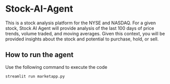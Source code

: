 # Stock-AI-Agent
This is a stock analysis platform for the NYSE and NASDAQ. For a given stock, Stock AI Agent will provide analysis of the last 100 days of price trends, volume traded, and moving averages. Given this context, you will be provided insights about the stock and potential to purchase, hold, or sell.

## How to run the agent
Use the following command to execute the code
```
streamlit run marketapp.py
```
